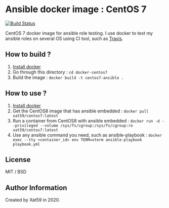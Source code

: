 # Ansible docker image : CentOS 7

[![Build Status](https://travis-ci.org/Xat59/docker-centos7.svg?branch=master)](https://travis-ci.com/github/Xat59/docker-centos7)

CentOS 7 docker image for ansible role testing.
I use docker to test my ansible roles on several OS using CI tool, such as [Travis](https://travis-ci.com/github/Xat59/).

## How to build ?

1. [Install docker](https://docs.docker.com/engine/install/)
2. Go through this directory : ```cd docker-centos7```
3. Build the image : ```docker build -t centos7-ansible .```

## How to use ?

1. [Install docker](https://docs.docker.com/engine/install/)
2. Get the CentOS8 image that has ansible embedded : ```docker pull xat59/centos7:latest```
3. Run a container from CentOS8 with ansible embedded : ```docker run -d --privileged --volume /sys/fs/cgroup:/sys/fs/cgroup:ro xat59/centos7:latest```
4. Use any ansible command you need, such as ansible-playbook : ```docker exec --tty <container_id> env TERM=xterm ansible-playbook playbook.yml```

## License

MIT / BSD

## Author Information

Created by Xat59 in 2020.